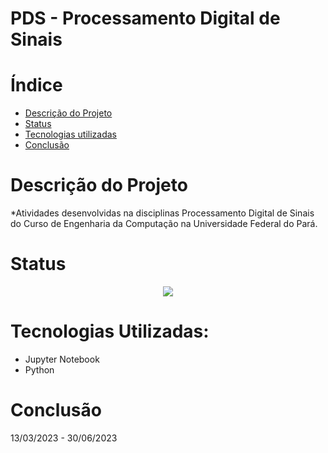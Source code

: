 # PDS - Processamento Digital de Sinais

# Índice 

* [Descrição do Projeto](#descrição-do-projeto)
* [Status](#status)
* [Tecnologias utilizadas](#tecnologias-utilizadas)
* [Conclusão](#conclusão)

# Descrição do Projeto

*Atividades desenvolvidas na disciplinas Processamento Digital de Sinais do Curso de Engenharia da Computação na Universidade Federal do Pará.

# Status

<p align="center">
<img src="http://img.shields.io/static/v1?label=STATUS&message=EM%20DESENVOLVIMENTO&color=GREEN&style=for-the-badge"/>
</p>

# Tecnologias Utilizadas:

* Jupyter Notebook
* Python

# Conclusão
 13/03/2023 - 30/06/2023
